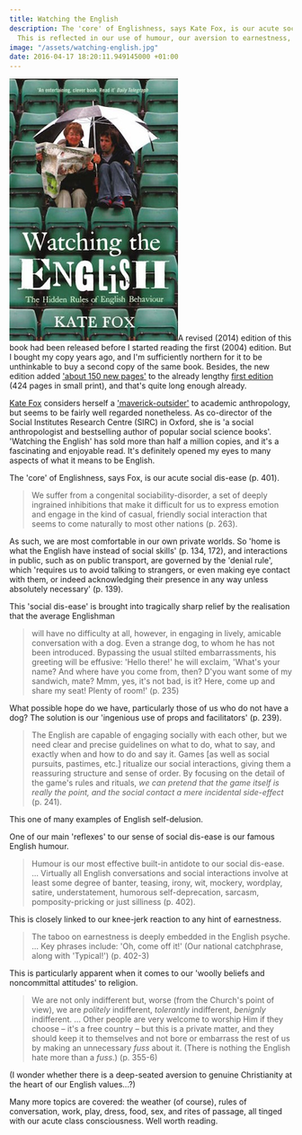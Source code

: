 ```yaml
---
title: Watching the English
description: The 'core' of Englishness, says Kate Fox, is our acute social dis-ease.
  This is reflected in our use of humour, our aversion to earnestness, and more.
image: "/assets/watching-english.jpg"
date: 2016-04-17 18:20:11.949145000 +01:00
---
```

[<img alt="Watching the English, by Kate Fox" title="Watching the English, by Kate Fox" src="/assets/watching-english.jpg" class="alignright" />](http://www.amazon.co.uk/Watching-English-Hidden-Rules-Behaviour/dp/0340818867/)A revised (2014) edition of this book had been released before I started reading the first (2004) edition. But I bought my copy years ago, and I'm sufficiently northern for it to be unthinkable to buy a second copy of the same book. Besides, the new edition added ['about 150 new pages'](http://www.amazon.co.uk/Watching-English-International-Bestseller-Revised-Updated/dp/1444785206/) to the already lengthy [first edition](http://www.amazon.co.uk/Watching-English-Hidden-Rules-Behaviour/dp/0340818867/) (424 pages in small print), and that's quite long enough already.

[Kate Fox](http://www.sirc.org/about/kate_fox.html) considers herself a ['maverick-outsider'](http://www.amazon.co.uk/Watching-English-International-Bestseller-Revised-Updated/dp/1444785206/) to academic anthropology, but seems to be fairly well regarded nonetheless. As co-director of the Social Institutes Research Centre (SIRC) in Oxford, she is 'a social anthropologist and bestselling author of popular social science books'. 'Watching the English' has sold more than half a million copies, and it's a fascinating and enjoyable read. It's definitely opened my eyes to many aspects of what it means to be English.

The 'core' of Englishness, says Fox, is our acute social dis-ease (p. 401).

> We suffer from a congenital sociability-disorder, a set of deeply ingrained inhibitions that make it difficult for us to express emotion and engage in the kind of casual, friendly social interaction that seems to come naturally to most other nations (p. 263).

As such, we are most comfortable in our own private worlds. So 'home is what the English have instead of social skills' (p. 134, 172), and interactions in public, such as on public transport, are governed by the 'denial rule', which 'requires us to avoid talking to strangers, or even making eye contact with them, or indeed acknowledging their presence in any way unless absolutely necessary' (p. 139).

This 'social dis-ease' is brought into tragically sharp relief by the realisation that the average Englishman

> will have no difficulty at all, however, in engaging in lively, amicable conversation with a dog. Even a strange dog, to whom he has not been introduced. Bypassing the usual stilted embarrassments, his greeting will be effusive: 'Hello there!' he will exclaim, 'What's your name? And where have you come from, then? D'you want some of my sandwich, mate? Mmm, yes, it's not bad, is it? Here, come up and share my seat! Plenty of room!' (p. 235)

What possible hope do we have, particularly those of us who do not have a dog? The solution is our 'ingenious use of props and facilitators' (p. 239).

> The English are capable of engaging socially with each other, but we need clear and precise guidelines on what to do, what to say, and exactly when and how to do and say it. Games [as well as social pursuits, pastimes, etc.] ritualize our social interactions, giving them a reassuring structure and sense of order. By focusing on the detail of the game's rules and rituals, _we can pretend that the game itself is really the point, and the social contact a mere incidental side-effect_ (p. 241).

This one of many examples of English self-delusion.

One of our main 'reflexes' to our sense of social dis-ease is our famous English humour.

> Humour is our most effective built-in antidote to our social dis-ease. ... Virtually all English conversations and social interactions involve at least some degree of banter, teasing, irony, wit, mockery, wordplay, satire, understatement, humorous self-deprecation, sarcasm, pomposity-pricking or just silliness (p. 402).

This is closely linked to our knee-jerk reaction to any hint of earnestness.

> The taboo on earnestness is deeply embedded in the English psyche. ... Key phrases include: 'Oh, come off it!' (Our national catchphrase, along with 'Typical!') (p. 402-3)

This is particularly apparent when it comes to our 'woolly beliefs and noncommittal attitudes' to religion.

> We are not only indifferent but, worse (from the Church's point of view), we are _politely_ indifferent, _tolerantly_ indifferent, _benignly_ indifferent. ... Other people are very welcome to worship Him if they choose &ndash; it's a free country &ndash; but this is a private matter, and they should keep it to themselves and not bore or embarrass the rest of us by making an unnecessary _fuss_ about it. (There is nothing the English hate more than a _fuss_.) (p. 355-6)

(I wonder whether there is a deep-seated aversion to genuine Christianity at the heart of our English values...?)

Many more topics are covered: the weather (of course), rules of conversation, work, play, dress, food, sex, and rites of passage, all tinged with our acute class consciousness. Well worth reading.
